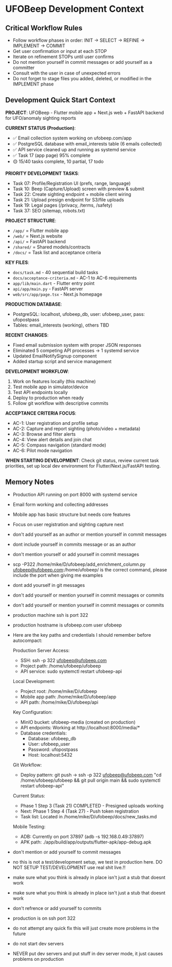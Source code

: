 # UFOBeep Development Context

## Critical Workflow Rules
- Follow workflow phases in order: INIT → SELECT → REFINE → IMPLEMENT → COMMIT
- Get user confirmation or input at each STOP
- Iterate on refinement STOPs until user confirms
- Do not mention yourself in commit messages or add yourself as a committer
- Consult with the user in case of unexpected errors
- Do not forget to stage files you added, deleted, or modified in the IMPLEMENT phase

## Development Quick Start Context

**PROJECT**: UFOBeep - Flutter mobile app + Next.js web + FastAPI backend for UFO/anomaly sighting reports

**CURRENT STATUS (Production)**:
- ✅ Email collection system working on ufobeep.com/app
- ✅ PostgreSQL database with email_interests table (6 emails collected)
- ✅ API service cleaned up and running as systemd service
- ✅ Task 17 (app page) 95% complete
- 🟡 15/40 tasks complete, 10 partial, 17 todo

**PRIORITY DEVELOPMENT TASKS**:
- Task 07: Profile/Registration UI (prefs, range, language)
- Task 10: Beep (Capture/Upload) screen with preview & submit  
- Task 22: Create sighting endpoint + mobile client wiring
- Task 21: Upload presign endpoint for S3/file uploads
- Task 19: Legal pages (/privacy, /terms, /safety)
- Task 37: SEO (sitemap, robots.txt)

**PROJECT STRUCTURE**:
- `/app/` = Flutter mobile app
- `/web/` = Next.js website
- `/api/` = FastAPI backend  
- `/shared/` = Shared models/contracts
- `/docs/` = Task list and acceptance criteria

**KEY FILES**:
- `docs/task.md` - 40 sequential build tasks
- `docs/acceptance-criteria.md` - AC-1 to AC-6 requirements
- `app/lib/main.dart` - Flutter entry point
- `api/app/main.py` - FastAPI server
- `web/src/app/page.tsx` - Next.js homepage

**PRODUCTION DATABASE**:
- PostgreSQL: localhost, ufobeep_db, user: ufobeep_user, pass: ufopostpass
- Tables: email_interests (working), others TBD

**RECENT CHANGES**:
- Fixed email submission system with proper JSON responses
- Eliminated 5 competing API processes → 1 systemd service
- Updated EmailNotifySignup component
- Added startup script and service management

**DEVELOPMENT WORKFLOW**:
1. Work on features locally (this machine)
2. Test mobile app in simulator/device
3. Test API endpoints locally
4. Deploy to production when ready
5. Follow git workflow with descriptive commits

**ACCEPTANCE CRITERIA FOCUS**:
- AC-1: User registration and profile setup
- AC-2: Capture and report sighting (photo/video + metadata)
- AC-3: Browse and filter alerts
- AC-4: View alert details and join chat
- AC-5: Compass navigation (standard mode)
- AC-6: Pilot mode navigation

**WHEN STARTING DEVELOPMENT**: Check git status, review current task priorities, set up local dev environment for Flutter/Next.js/FastAPI testing.

## Memory Notes
- Production API running on port 8000 with systemd service
- Email form working and collecting addresses
- Mobile app has basic structure but needs core features
- Focus on user registration and sighting capture next
- don't add yourself as an author or mention yourself in commit messages
- dont include yourself in commits message or as an author
- don't mention yourself or add yourself in commit messages
- scp -P322 /home/mike/D/ufobeep/add_enrichment_column.py ufobeep@ufobeep.com:/home/ufobeep/  is the correct command, please include the port when giving me examples
- dont add yourself in git messages
- don't add yourself or mention yourself in commit messages or commits
- don't add yourself or mention yourself in commit messages or commits
- production machine ssh is port 322
- production hostname is ufobeep.com user ufobeep
- Here are the key paths and credentials I should remember before autocompact:

  Production Server Access:

  - SSH: ssh -p 322 ufobeep@ufobeep.com
  - Project path: /home/ufobeep/ufobeep
  - API service: sudo systemctl restart ufobeep-api

  Local Development:

  - Project root: /home/mike/D/ufobeep
  - Mobile app path: /home/mike/D/ufobeep/app
  - API path: /home/mike/D/ufobeep/api

  Key Configuration:

  - MinIO bucket: ufobeep-media (created on production)
  - API endpoints: Working at http://localhost:8000/media/*
  - Database credentials:
    - Database: ufobeep_db
    - User: ufobeep_user
    - Password: ufopostpass
    - Host: localhost:5432

  Git Workflow:

  - Deploy pattern: git push → ssh -p 322 ufobeep@ufobeep.com "cd /home/ufobeep/ufobeep && git pull origin main && sudo 
  systemctl restart ufobeep-api"

  Current Status:

  - Phase 1 Step 3 (Task 21) COMPLETED - Presigned uploads working
  - Next: Phase 1 Step 4 (Task 27) - Push token registration
  - Task list: Located in /home/mike/D/ufobeep/docs/new_tasks.md

  Mobile Testing:

  - ADB: Currently on port 37897 (adb -s 192.168.0.49:37897)
  - APK path: ./app/build/app/outputs/flutter-apk/app-debug.apk
- don't mention or add yourself to commit messages
- no this is not a test/development setup, we test in production here. DO NOT SETUP TEST/DEVELOPMENT use real shit live.!!
- make sure what you think is already in place isn't just a stub that doesnt work
- make sure what you think is already in place isn't just a stub that doesnt work
- don't refrence or add yourself to commits
- production is on ssh port 322
- do not attempt any quick fix this will just create more problems in the future
- do not start dev servers
- NEVER put dev servers and put stuff in dev server mode, it just causes problems on production